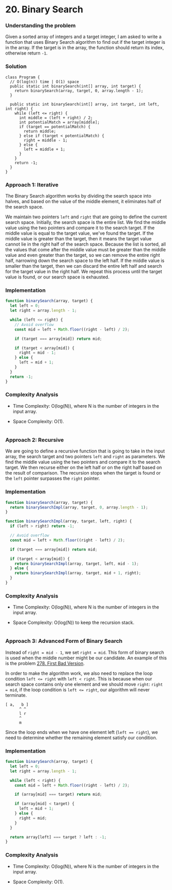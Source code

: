# 20. Binary Search

### Understanding the problem

Given a sorted array of integers and a target integer, I am asked to write a function that uses Binary Search algorithm to find out if the target integer is in the array. If the target is in the array, the function should return its index, otherwise return `-1`.

### Solution
```
class Program {
  // O(log(n)) time | O(1) space
  public static int binarySearch(int[] array, int target) {
    return binarySearch(array, target, 0, array.length - 1);
  }

  public static int binarySearch(int[] array, int target, int left, int right) {
    while (left <= right) {
      int middle = (left + right) / 2;
      int potentialMatch = array[middle];
      if (target == potentialMatch) {
        return middle;
      } else if (target < potentialMatch) {
        right = middle - 1;
      } else {
        left = middle + 1;
      }
    }
    return -1;
  }
}
```

### Approach 1: Iterative

The Binary Search algorithm works by dividing the search space into halves, and based on the value of the middle element, it eliminates half of the search space.

We maintain two pointers `left` and `right` that are going to define the current search space. Initially, the search space is the entire list. We find the middle value using the two pointers and compare it to the search target. If the middle value is equal to the target value, we've found the target. If the middle value is greater than the target, then it means the target value cannot lie in the right half of the search space. Because the list is sorted, all the values that come after the middle value must be greater than the middle value and even greater than the target, so we can remove the entire right half, narrowing down the search space to the left half. If the middle value is smaller than the target, then we can discard the entire left half and search for the target value in the right half. We repeat this process until the target value is found, or our search space is exhausted.

### Implementation

```js
function binarySearch(array, target) {
  let left = 0;
  let right = array.length - 1;

  while (left <= right) {
    // Avoid overflow
    const mid = left + Math.floor((right - left) / 2);

    if (target === array[mid]) return mid;

    if (target < array[mid]) {
      right = mid - 1;
    } else {
      left = mid + 1;
    }
  }
  return -1;
}
```

### Complexity Analysis

- Time Complexity: O(log(N)), where N is the number of integers in the input array.

- Space Complexity: O(1).

#

### Approach 2: Recursive

We are going to define a recursive function that is going to take in the input array, the search target and two pointers `left` and `right` as parameters. We find the middle value using the two pointers and compare it to the search target. We then recurse either on the left half or on the right half based on the result of comparison. The recursion stops when the target is found or the `left` pointer surpasses the `right` pointer.

### Implementation

```js
function binarySearch(array, target) {
  return binarySearchImpl(array, target, 0, array.length - 1);
}

function binarySearchImpl(array, target, left, right) {
  if (left > right) return -1;

  // Avoid overflow
  const mid = left + Math.floor((right - left) / 2);

  if (target === array[mid]) return mid;

  if (target < array[mid]) {
    return binarySearchImpl(array, target, left, mid - 1);
  } else {
    return binarySearchImpl(array, target, mid + 1, right);
  }
}
```

### Complexity Analysis

- Time Complexity: O(log(N)), where N is the number of integers in the input array.

- Space Complexity: O(log(N)) to keep the recursion stack.

#

### Approach 3: Advanced Form of Binary Search

Instead of `right = mid - 1`, we set `right = mid`. This form of binary search is used when the middle number might be our candidate. An example of this is the problem [278. First Bad Version](https://leetcode.com/problems/first-bad-version/).

In order to make the algorithm work, we also need to replace the loop condition `left <= right` with `left < right`. This is because when our search space contains only one element and we should move `right`: `right = mid`, if the loop condition is `left <= right`, our algorithm will never terminate.

```
[ a,   b ]
      ^ ^
      l r
      ^
      m
```

Since the loop ends when we have one element left (`left == right`), we need to determine whether the remaining element satisfy our condition.

### Implementation

```js
function binarySearch(array, target) {
  let left = 0;
  let right = array.length - 1;

  while (left < right) {
    const mid = left + Math.floor((right - left) / 2);

    if (array[mid] === target) return mid;

    if (array[mid] < target) {
      left = mid + 1;
    } else {
      right = mid;
    }
  }

  return array[left] === target ? left : -1;
}
```

### Complexity Analysis

- Time Complexity: O(log(N)), where N is the number of integers in the input array.

- Space Complexity: O(1).
